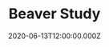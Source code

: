 ---
title: Beaver Study
date: 2020-06-13T12:00:00.000Z
description: >-
  Drawing fur and testing new tablet.
image: /img/BeaverStudy.svg
---